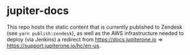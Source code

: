 # jupiter-docs

This repo hosts the static content that is currently published to Zendesk (see
`yarn publish:zendesk`), as well as the AWS infrastructure needed to deploy (via
Jenkins) a redirect from https://docs.jupiterone.io =>
https://support.jupiterone.io/hc/en-us.
